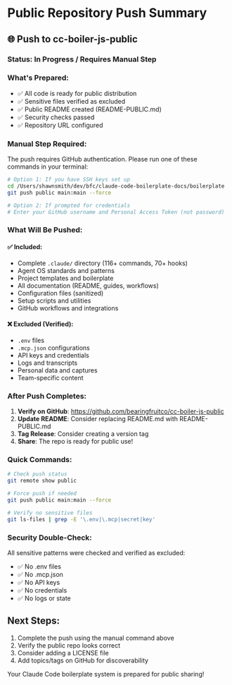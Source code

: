 # Public Repository Push Summary

## 🌐 Push to cc-boiler-js-public

### Status: In Progress / Requires Manual Step

### What's Prepared:
- ✅ All code is ready for public distribution
- ✅ Sensitive files verified as excluded
- ✅ Public README created (README-PUBLIC.md)
- ✅ Security checks passed
- ✅ Repository URL configured

### Manual Step Required:

The push requires GitHub authentication. Please run one of these commands in your terminal:

```bash
# Option 1: If you have SSH keys set up
cd /Users/shawnsmith/dev/bfc/claude-code-boilerplate-docs/boilerplate
git push public main:main --force

# Option 2: If prompted for credentials
# Enter your GitHub username and Personal Access Token (not password)
```

### What Will Be Pushed:

#### ✅ Included:
- Complete `.claude/` directory (116+ commands, 70+ hooks)
- Agent OS standards and patterns
- Project templates and boilerplate
- All documentation (README, guides, workflows)
- Configuration files (sanitized)
- Setup scripts and utilities
- GitHub workflows and integrations

#### ❌ Excluded (Verified):
- `.env` files
- `.mcp.json` configurations
- API keys and credentials
- Logs and transcripts
- Personal data and captures
- Team-specific content

### After Push Completes:

1. **Verify on GitHub**: https://github.com/bearingfruitco/cc-boiler-js-public
2. **Update README**: Consider replacing README.md with README-PUBLIC.md
3. **Tag Release**: Consider creating a version tag
4. **Share**: The repo is ready for public use!

### Quick Commands:

```bash
# Check push status
git remote show public

# Force push if needed
git push public main:main --force

# Verify no sensitive files
git ls-files | grep -E '\.env|\.mcp|secret|key'
```

### Security Double-Check:
All sensitive patterns were checked and verified as excluded:
- ✅ No .env files
- ✅ No .mcp.json
- ✅ No API keys
- ✅ No credentials
- ✅ No logs or state

## Next Steps:

1. Complete the push using the manual command above
2. Verify the public repo looks correct
3. Consider adding a LICENSE file
4. Add topics/tags on GitHub for discoverability

Your Claude Code boilerplate system is prepared for public sharing!
